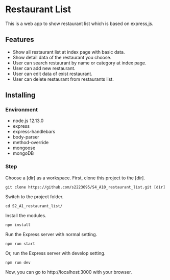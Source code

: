 # Restaurant List
This is a web app to show restaurant list which is based on express,js.

## Features
+ Show all restaurant list at index page with basic data.
+ Show detail data of the restaurant you choose.
+ User can search restaurant by name or category at index page.
+ User can add new restaurant.
+ User can edit data of exist restaurant.
+ User can delete restaurant from restaurants list.

## Installing
### Environment
+ node.js 12.13.0
+ express
+ express-handlebars
+ body-parser
+ method-override
+ mongoose
+ mongoDB

### Step
Choose a [dir] as a workspace.
First, clone this project to the [dir].
```
git clone https://github.com/s2223695/S4_A10_restaurant_list.git [dir]
```
Switch to the project folder.
```
cd S2_A1_restaurant_list/
```
Install the modules.
```
npm install
```
Run the Express server with normal setting.
```
npm run start
```
Or, run the Express server with develop setting.
```
npm run dev
```
Now, you can go to http://localhost:3000 with your browser.
